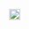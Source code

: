 <img src="https://github.com/isha-kawosa/CSCE-412-CLOUD-COMPUTING/assets/149615714/4285823c-e670-4f1a-8c37-18f46c040bfb" width="20" height="20">



